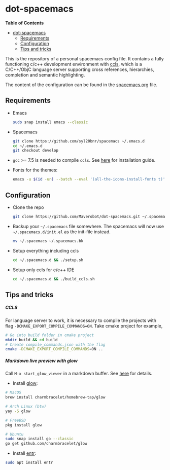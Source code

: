 # dot-spacemacs
<!-- markdown-toc start - Don't edit this section. Run M-x markdown-toc-refresh-toc -->
**Table of Contents**

- [dot-spacemacs](#dot-spacemacs)
    - [Requirements](#requirements)
    - [Configuration](#configuration)
    - [Tips and tricks](#tips-and-tricks)

<!-- markdown-toc end -->

This is the repository of a personal spacemacs config file. It contains a fully functioning c/c++ development environment with [ccls](https://github.com/MaskRay/ccls), which is a C/C++/ObjC language server supporting cross references, hierarchies, completion and semantic highlighting.

The content of the configuration can be found in the [spacemacs.org](spacemacs.org "Spacemacs configuration in org file") file.

## Requirements

* Emacs
  ```sh
  sudo snap install emacs --classic
  ```

* Spacemacs
  ```sh
  git clone https://github.com/syl20bnr/spacemacs ~/.emacs.d
  cd ~/.emacs.d
  git checkout develop
  ```

* `gcc` >= 7.5 is needed to compile `ccls`. See [here][gcc-installation] for installation guide.

* Fonts for the themes:

  ```sh
  emacs -u $(id -un) --batch --eval '(all-the-icons-install-fonts t)'
  ```

## Configuration

* Clone the repo
  ```sh
  git clone https://github.com/Maverobot/dot-spacemacs.git ~/.spacemacs.d
  ```

* Backup your `~/.spacemacs` file somewhere. The spacemacs will now use `~/.spacemacs.d/init.el` as the init-file instead.
  ```sh
  mv ~/.spacemacs ~/.spacemacs.bk
  ```

* Setup everything including ccls
  ```sh
  cd ~/.spacemacs.d && ./setup.sh
  ```

* Setup only ccls for c/c++ IDE
  ```sh
  cd ~/.spacemacs.d && ./build_ccls.sh
  ```

## Tips and tricks
##### CCLS
For language server to work, it is necessary to compile the projects with flag `-DCMAKE_EXPORT_COMPILE_COMMANDS=ON`. Take cmake project for example,

```sh
# Go into build folder in cmake project
mkdir build && cd build
# Create compile_commands.json with the flag
cmake -DCMAKE_EXPORT_COMPILE_COMMANDS=ON ..
```

##### Markdown live preview with glow
Call `M-x start_glow_viewer` in a markdown buffer. See [here][start-glow-viewer] for details.

* Install [glow](https://github.com/charmbracelet/glow):

```sh
# MacOS
brew install charmbracelet/homebrew-tap/glow

# Arch Linux (btw)
yay -S glow

# FreeBSD
pkg install glow

# Ubuntu
sudo snap install go --classic
go get github.com/charmbracelet/glow
```

* Install [entr](https://github.com/clibs/entr):

```sh
sudo apt install entr
```

[gcc-installation]: https://github.com/Maverobot/dot-spacemacs/blob/master/docs/gcc_installation.md
[start-glow-viewer]: https://github.com/Maverobot/dot-spacemacs/blob/master/spacemacs.org#glow-the-markdown-viewer
